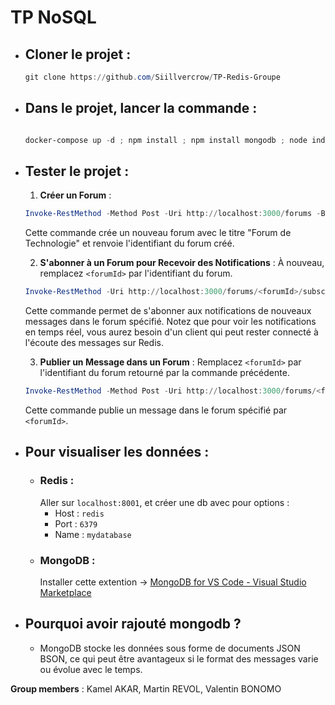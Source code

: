 # TP NoSQL

- ## Cloner le projet :
    ```powershell
    git clone https://github.com/Siillvercrow/TP-Redis-Groupe
    ```
- ## Dans le projet, lancer la commande :
    ```powershell
 
    docker-compose up -d ; npm install ; npm install mongodb ; node index.js
    ```
- ## Tester le projet :
    1. **Créer un Forum** :
    ```powershell
    Invoke-RestMethod -Method Post -Uri http://localhost:3000/forums -Body '{"title": "Forum de Technologie"}' -ContentType 'application/json'
    ```

    Cette commande crée un nouveau forum avec le titre "Forum de Technologie" et renvoie l'identifiant du forum créé.

    2. **S'abonner à un Forum pour Recevoir des Notifications** :
    À nouveau, remplacez `<forumId>` par l'identifiant du forum.
    ```powershell
    Invoke-RestMethod -Uri http://localhost:3000/forums/<forumId>/subscribe -Method Get
    ```

    Cette commande permet de s'abonner aux notifications de nouveaux messages dans le forum spécifié. Notez que pour voir les notifications en temps réel, vous aurez besoin d'un client qui peut rester connecté à l'écoute des messages sur Redis.

    3. **Publier un Message dans un Forum** :
    Remplacez `<forumId>` par l'identifiant du forum retourné par la commande précédente.
    ```powershell
    Invoke-RestMethod -Method Post -Uri http://localhost:3000/forums/<forumId>/messages -Body '{"message": "Bonjour, ceci est un message test."}' -ContentType 'application/json'
    ```

    Cette commande publie un message dans le forum spécifié par `<forumId>`.

- ## Pour visualiser les données :
    - ### Redis :
        Aller sur ```localhost:8001```, et créer une db avec pour options :
        - Host : `redis`
        - Port : `6379`
        - Name : `mydatabase`
    - ### MongoDB :
        Installer cette extention -> [MongoDB for VS Code - Visual Studio Marketplace](https://marketplace.visualstudio.com/items?itemName=mongodb.mongodb-vscode)


- ## Pourquoi avoir rajouté mongodb ?
    - MongoDB stocke les données sous forme de documents JSON BSON, ce qui peut être avantageux si le format des messages varie ou évolue avec le temps.

**Group members** : Kamel AKAR, Martin REVOL, Valentin BONOMO